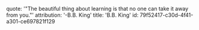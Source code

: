 quote: '"The beautiful thing about learning is that no one can take it away from you."'
attribution: '-B.B. King'
title: 'B.B. King'
id: 79f52417-c30d-4f41-a301-ce697821f129
